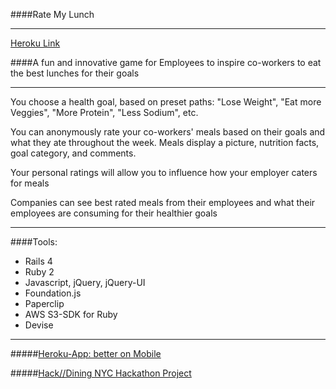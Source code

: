 ####Rate My Lunch

---

[Heroku Link](http://ratemylunch.herokuapp.com/)

####A fun and innovative game for Employees to inspire co-workers to eat the best lunches for their goals

---

You choose a health goal, based on preset paths: "Lose Weight", "Eat more Veggies", "More Protein", "Less Sodium", etc.

You can anonymously rate your co-workers' meals based on their goals and what they ate throughout the week. Meals display a picture, nutrition facts, goal category, and comments.

Your personal ratings will allow you to influence how your employer caters for meals

Companies can see best rated meals from their employees and what their employees are consuming for their healthier goals

---

####Tools:

* Rails 4
* Ruby 2
* Javascript, jQuery, jQuery-UI
* Foundation.js
* Paperclip
* AWS S3-SDK for Ruby
* Devise

---

#####[Heroku-App: better on Mobile](http://ratemylunch.herokuapp.com/)

#####[Hack//Dining NYC Hackathon Project](https://www.hackerleague.org/hackathons/hack-slash-slash-dining-nyc/hacks/ratemylunch)
